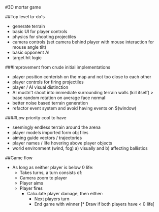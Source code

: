 #3D mortar game

##Top level to-do's
* generate terrain
* basic UI for player controls
* physics for shooting projectiles
* camera controls (set camera behind player with mouse interaction for mouse angle tilt)
* basic opponent AI
* target hit logic

###Improvement from crude initial implementations
* player position centerish on the map and not too close to each other
* player controls for firing projectiles
* player / AI visual distinction
* AI mustn't shoot into immediate surrounding terrain walls (kill itself) > base random rotation on average face normal
* better noise based terrain generation
* refactor event system and avoid having events on $(window)

####Low priority cool to have
* seemingly endless terrain around the arena
* player models imported form obj files
* aiming guide vectors / trajectories
* player names / life hovering above player objects
* world environment (wind, fog) a) visually and b) affecting ballistics

##Game flow
* As long as neither player is below 0 life:
    * Takes turns, a turn consists of:
    * Camera zoom to player
    * Player aims
    * Player fires
        * Calculate player damage, then either:
            * Next players turn
            * End game with winner
            [* Draw if both players have < 0 life]